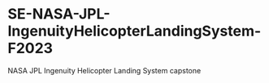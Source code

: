 # SE-NASA-JPL-IngenuityHelicopterLandingSystem-F2023
NASA JPL Ingenuity Helicopter Landing System capstone
